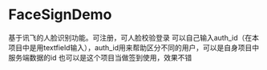 # FaceSignDemo
基于讯飞的人脸识别功能。可注册，可人脸校验登录
可以自己输入auth_id（在本项目中是用textfield输入），auth_id用来帮助区分不同的用户，可以是自身项目中服务端数据的id
也可以是这个项目当做签到使用，效果不错
